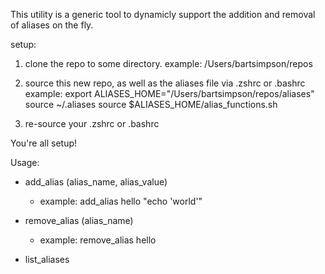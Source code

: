 This utility is a generic tool to dynamicly support the addition and removal of aliases on the fly.

setup:
1. clone the repo to some directory.
example:
  /Users/bartsimpson/repos

2. source this new repo, as well as the aliases file via .zshrc or .bashrc
example:
  export ALIASES_HOME="/Users/bartsimpson/repos/aliases"
  source ~/.aliases
  source $ALIASES_HOME/alias_functions.sh

3. re-source your .zshrc or .bashrc

You're all setup!

Usage:
* add_alias (alias_name, alias_value)
  - example: add_alias hello "echo 'world'"

* remove_alias (alias_name)
  - example: remove_alias hello

* list_aliases
